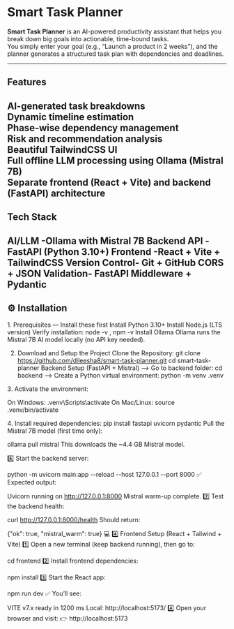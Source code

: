 #  Smart Task Planner

**Smart Task Planner** is an AI-powered productivity assistant that helps you break down big goals into actionable, time-bound tasks.  
You simply enter your goal (e.g., “Launch a product in 2 weeks”), and the planner generates a structured task plan with dependencies and deadlines.

---
## Features

 AI-generated task breakdowns<BR>
 Dynamic timeline estimation<br>
 Phase-wise dependency management<br>
 Risk and recommendation analysis<br>
 Beautiful TailwindCSS UI<br>
 Full offline LLM processing using Ollama (Mistral 7B)<br>
 Separate frontend (React + Vite) and backend (FastAPI) architecture<br>
---

## Tech Stack
 AI/LLM	-Ollama with Mistral 7B
 Backend API	-FastAPI (Python 3.10+)
 Frontend	-React + Vite + TailwindCSS
 Version Control-	Git + GitHub
 CORS + JSON Validation-	FastAPI Middleware + Pydantic
---
## ⚙️ Installation
 1️. Prerequisites — Install these first
    Install Python 3.10+
    Install Node.js (LTS version)
       Verify installation: node -v , npm -v
    Install Ollama
      Ollama runs the Mistral 7B AI model locally (no API key needed).

  2.  Download and Setup the Project
    Clone the Repository:
      git clone https://github.com/dileesha8/smart-task-planner.git
    cd smart-task-planner
    Backend Setup (FastAPI + Mistral)
--> Go to backend folder:
     cd backend
--> Create a Python virtual environment:
     python -m venv .venv

  3️. Activate the environment:

On Windows: .venv\Scripts\activate
On Mac/Linux: source .venv/bin/activate

  4️. Install required dependencies:
pip install fastapi uvicorn pydantic
Pull the Mistral 7B model (first time only):

ollama pull mistral
This downloads the ~4.4 GB Mistral model.

6️⃣ Start the backend server:

python -m uvicorn main:app --reload --host 127.0.0.1 --port 8000
✅ Expected output:

Uvicorn running on http://127.0.0.1:8000
Mistral warm-up complete.
7️⃣ Test the backend health:

curl http://127.0.0.1:8000/health
Should return:

{"ok": true, "mistral_warm": true}
💻 4️⃣ Frontend Setup (React + Tailwind + Vite)
1️⃣ Open a new terminal (keep backend running), then go to:

cd frontend
2️⃣ Install frontend dependencies:

npm install
3️⃣ Start the React app:

npm run dev
✅ You’ll see:

VITE v7.x  ready in 1200 ms
Local: http://localhost:5173/
4️⃣ Open your browser and visit:
👉 http://localhost:5173



